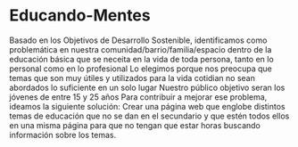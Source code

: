 # Educando-Mentes
Basado en los Objetivos de Desarrollo Sostenible, identificamos como problemática en nuestra comunidad/barrio/familia/espacio dentro de la educación básica que se neceita en la vida de toda persona, tanto en lo personal como en lo profesional
Lo elegimos porque nos preocupa que temas que son muy útiles y utilizados para la vida cotidian no sean abordados lo suficiente en un solo lugar
Nuestro público objetivo seran los jóvenes de entre 15 y 25 años
Para contribuir a mejorar ese problema, ideamos la siguiente solución: Crear una página web que englobe distintos temas de educación que no se dan en el secundario y que estén todos ellos en una misma página para que no tengan que estar horas buscando información sobre los temas.
